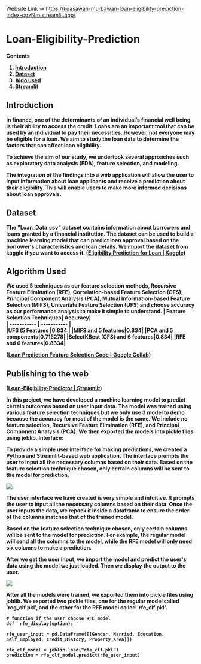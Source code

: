 Website Link -> https://kuasawan-murbawan-loan-eligibility-prediction-index-cgzl9m.streamlit.app/
# Loan-Eligibility-Prediction
<b>Contents<b/>
1. [Introduction](##Introduction)
2. [Dataset](##dataset)
3. [Algo used](##algorithm-used)
4. [Streamlit](##publishing-to-the-web)



## Introduction

In finance, one of the determinants of an individual’s financial well being is their ability to access the credit. Loans are an important tool that can be used by an individual to pay their necessities. However, not everyone may be eligible for a loan. We aim to study the loan data to determine the factors that can affect loan eligibility.

To achieve the aim of our study, we undertook several approaches such as exploratory data analysis (EDA), feature selection, and modeling. 

The integration of the findings into a web application will allow the user to input information about loan applicants and receive a prediction about their eligibility. This will enable users to make more informed decisions about loan approvals.

## Dataset
The "Loan_Data.csv" dataset contains information about borrowers and loans granted by a financial institution. The dataset can be used to build a machine learning model that can predict loan approval based on the borrower's characteristics and loan details. We import the dataset from kaggle if you want to access it. 
([Eligibility Prediction for Loan | Kaggle](https://www.kaggle.com/datasets/devzohaib/eligibility-prediction-for-loan))

## Algorithm Used
We used 5 techniques as our feature selection methods, Recursive Feature Elimination (RFE), Correlation-based Feature Selection (CFS), Principal Component Analysis (PCA), Mutual Information-based Feature Selection (MIFS), Univariate Feature Selection (UFS) and choose **accuracy** as our performance analysis to make it simple to understand.
| Feature Selection Techniques| Accuracy|  
| ----------- | ----------- |  
|UFS (5 Features |**0.834** |
|MIFS and 5 features|**0.834**|
|PCA and 5 components|**0.715278**|
|SelectKBest (CFS) and 6 features|**0.834**|
|RFE and 6 features|**0.8334**|

([Loan Prediction Feature Selection Code | Google Collab](https://colab.research.google.com/drive/1hqPVKwBrHwxPriaVLfFVZAR-uwiKuq6z?usp=sharing))

## Publishing to the web
([Loan-Eligibility-Predictor | Streamlit](https://kuasawan-murbawan-loan-eligibility-prediction-index-cgzl9m.streamlit.app/))

In this project, we have developed a machine learning model to predict certain outcomes based on user input data. The model was trained using various feature selection techniques but we only use 3 model to demo because the accuracy for most of the model is the same. We include no feature selection, Recursive Feature Elimination (RFE), and Principal Component Analysis (PCA). We then exported the models into pickle files using joblib.
Interface:

To provide a simple user interface for making predictions, we created a Python and Streamlit-based web application. The interface prompts the user to input all the necessary columns based on their data. Based on the feature selection technique chosen, only certain columns will be sent to the model for prediction.

![](https://lh4.googleusercontent.com/duS4otegiMaMi_m8GYIcpg5qtF7EYAB08h1RofR6qv8dwtvd1tk5OIeFKS5gNjUhGGGdNXcf85T9m48Xi8V8Sbc3Qoj67Wi_mrD3CikQWeEueI95skW17LfJqioPeYli_nWizqByeGcozO_arc8RI-8)

The user interface we have created is very simple and intuitive. It prompts the user to input all the necessary columns based on their data. Once the user inputs the data, we repack it inside a dataframe to ensure the order of the columns matches that of the trained model.

  

Based on the feature selection technique chosen, only certain columns will be sent to the model for prediction. For example, the regular model will send all the columns to the model, while the RFE model will only need six columns to make a prediction.

  

After we get the user input, we import the model and predict the user's data using the model we just loaded. Then we display the output to the user.

![](https://lh4.googleusercontent.com/13fLU2YlA5EWUMTDbzmJHPV-6qKuFihiKQUA4OtThOxpcS8h2_xl5SzCOem5LtoadOxAT7YOkM_2UivJojsarIzSRc274zYumAO3dQDK4NyBn0RIvA7hEfvzY_QPUsUncsbZGBITyzqGNErqUMyIPxo)
 
After all the models were trained, we exported them into pickle files using joblib. We exported two pickle files, one for the regular model called 'reg_clf.pkl', and the other for the RFE model called 'rfe_clf.pkl'.
```  
# function if the user choose RFE model  
def  rfe_display(option):  
  
rfe_user_input = pd.DataFrame([[Gender, Married, Education, Self_Employed, Credit_History, Property_Area]])  
  
rfe_clf_model = joblib.load("rfe_clf.pkl")  
prediction = rfe_clf_model.predict(rfe_user_input)
```
